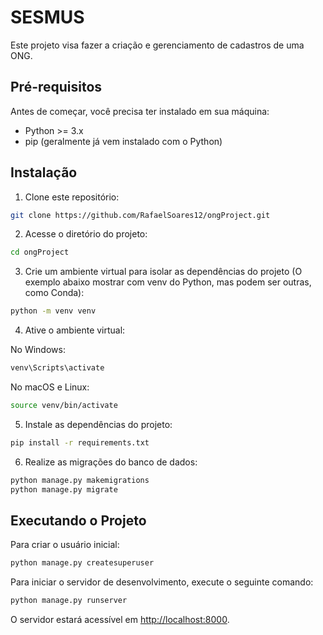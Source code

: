 # SESMUS

Este projeto visa fazer a criação e gerenciamento de cadastros de uma ONG.

## Pré-requisitos

Antes de começar, você precisa ter instalado em sua máquina:

- Python >= 3.x
- pip (geralmente já vem instalado com o Python)

## Instalação

1. Clone este repositório:

```bash
git clone https://github.com/RafaelSoares12/ongProject.git
```

2. Acesse o diretório do projeto:

```bash
cd ongProject
```

3. Crie um ambiente virtual para isolar as dependências do projeto (O exemplo abaixo mostrar com venv do Python, mas podem ser outras, como Conda):

```bash
python -m venv venv
```

4. Ative o ambiente virtual:

No Windows:

```bash
venv\Scripts\activate
```

No macOS e Linux:

```bash
source venv/bin/activate
```

5. Instale as dependências do projeto:

```bash
pip install -r requirements.txt
```

6. Realize as migrações do banco de dados:

```bash
python manage.py makemigrations
python manage.py migrate
```

## Executando o Projeto

Para criar o usuário inicial:

```bash
python manage.py createsuperuser
```

Para iniciar o servidor de desenvolvimento, execute o seguinte comando:

```bash
python manage.py runserver
```

O servidor estará acessível em [http://localhost:8000](http://localhost:8000).
